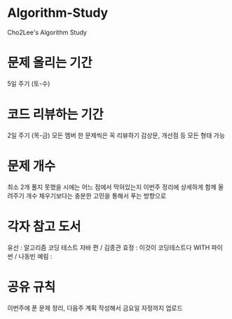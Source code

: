 # Algorithm-Study
Cho2Lee's Algorithm Study

# 문제 올리는 기간
5일 주기 (토-수)

# 코드 리뷰하는 기간
2일 주기 (목-금)
모든 멤버 한 문제씩은 꼭 리뷰하기
감상문, 개선점 등 모든 형태 가능

# 문제 개수
최소 2개
풀지 못했을 시에는 어느 점에서 막혀있는지 이번주 정리에 상세하게 함께 올려주기
개수 채우기보다는 충분한 고민을 통해서 푸는 방향으로

# 각자 참고 도서 
 유선 : 알고리즘 코딩 테스트 자바 편 / 김종관
 효정 : 이것이 코딩테스트다 WITH 파이썬 / 나동빈
 예림 :

# 공유 규칙
이번주에 푼 문제 정리, 다음주 계획 작성해서 금요일 자정까지 업로드
